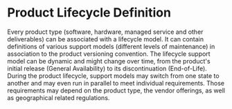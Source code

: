 # Product Lifecycle Definition

Every product type (software, hardware, managed service and other deliverables) can be associated with a lifecycle model. It can contain definitions of various support models (different levels of maintenance) in association to the product versioning convention. The lifecycle support model can be dynamic and might change over time, from the product's initial release (General Availability) to its discontinuation (End-of-Life). During the product lifecycle, support models may switch from one state to another and may even run in parallel to meet individual requirements. Those requirements may depend on the product type, the vendor offerings, as well as geographical related regulations.
